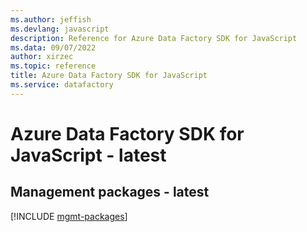 ```yaml
---
ms.author: jeffish
ms.devlang: javascript
description: Reference for Azure Data Factory SDK for JavaScript
ms.data: 09/07/2022
author: xirzec
ms.topic: reference
title: Azure Data Factory SDK for JavaScript
ms.service: datafactory
---
```

# Azure Data Factory SDK for JavaScript - latest

## Management packages - latest
[!INCLUDE [mgmt-packages](data-factory-mgmt-index.md)]